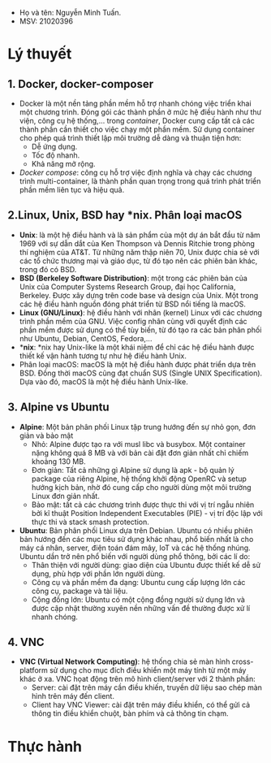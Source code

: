 - Họ và tên: Nguyễn Minh Tuấn. 
- MSV: 21020396

# Lý thuyết
## 1. Docker, docker-composer
- Docker là một nền tảng phần mềm hỗ trợ nhanh chóng việc triển khai một chương trình. Đóng gói các thành phần ở mức hệ điều hành như thư viện, công cụ hệ thống,... trong *container*, Docker cung cấp tất cả các thành phần cần thiết cho việc chạy một phần mềm. Sử dụng container cho phép quá trình thiết lập môi trường dễ dàng và thuận tiện hơn:  
  - Dễ ứng dụng.
  - Tốc độ nhanh.
  - Khả năng mở rộng.
- *Docker compose*: công cụ hỗ trợ việc định nghĩa và chạy các chương trình multi-container, là thành phần quan trọng trong quá trình phát triển phần mềm liên tục và hiệu quả. 
## 2.Linux, Unix, BSD hay *nix. Phân loại macOS
- **Unix**: là một hệ điều hành và là sản phẩm của một dự án bắt đầu từ năm 1969 với sự dẫn dắt của Ken Thompson và Dennis Ritchie trong phòng thí nghiệm của AT&T. Từ những năm thập niên 70, Unix được chia sẻ với các tổ chức thương mại và giáo dục, từ đó tạo nên các phiên bản khác, trong đó có BSD.
- **BSD (Berkeley Software Distribution)**: một trong các phiên bản của Unix của Computer Systems Research Group, đại học California, Berkeley. Được xây dựng trên code base và design của Unix. Một trong các hệ điều hành nguồn đóng phát triển từ BSD nổi tiếng là macOS.
- **Linux (GNU/Linux)**: hệ điều hành với nhân (kernel) Linux với các chương trình phần mềm của GNU. Việc config nhân cùng với quyết định các phần mềm được sử dụng có thể tùy biến, từ đó tạo ra các bản phân phối như Ubuntu, Debian, CentOS, Fedora,...
- ***nix**: *nix hay Unix-like là một khái niệm để chỉ các hệ điều hành được thiết kế vận hành tương tự như hệ điều hành Unix.
- Phân loại macOS: macOS là một hệ điều hành được phát triển dựa trên BSD. Đồng thời macOS cũng đạt chuẩn SUS (Single UNIX Specification). Dựa vào đó, macOS là một hệ điều hành Unix-like.
## 3. Alpine vs Ubuntu
- **Alpine**: Một bản phân phối Linux tập trung hướng đến sự nhỏ gọn, đơn giản và bảo mật
  - Nhỏ: Alpine được tạo ra với musl libc và busybox. Một container nặng không quá 8 MB và với bản cài đặt đơn giản nhất chỉ chiếm khoảng 130 MB.
  - Đơn giản: Tất cả những gì Alpine sử dụng là apk - bộ quản lý package của riêng Alpine, hệ thống khởi động OpenRC và setup hướng kịch bản, nhờ đó cung cấp cho người dùng một môi trường Linux đơn giản nhất.
  - Bảo mật: tất cả các chương trình được thực thi với vị trí ngẫu nhiên bởi kĩ thuật Position Independent Executables (PIE) - vị trí độc lập với thực thi và stack smash protection.
- **Ubuntu**: Bản phân phối Linux dựa trên Debian. Ubuntu có nhiều phiên bản hướng đến các mục tiêu sử dụng khác nhau, phổ biến nhất là cho máy cá nhân, server, điện toán đám mây, IoT và các hệ thống nhúng. Ubuntu dần trở nên phổ biến với người dùng phổ thông, bởi các lí do:
  - Thân thiện với người dùng: giao diện của Ubuntu được thiết kế dễ sử dụng, phù hợp với phần lớn người dùng.
  - Công cụ và phần mềm đa dạng: Ubuntu cung cấp lượng lớn các công cụ, package và tài liệu.
  - Cộng đồng lớn: Ubuntu có một cộng đồng người sử dụng lớn và được cập nhật thường xuyên nền những vấn đề thường được xử lí nhanh chóng.
## 4. VNC
- **VNC (Virtual Network Computing)**: hệ thống chia sẻ màn hình cross-platform sử dụng cho mục đích điều khiển một máy tính từ một máy khác ở xa. VNC họat động trên mô hình client/server với 2 thành phần:
  - Server: cài đặt trên máy cần điều khiến, truyền dữ liệu sao chép màn hình trên máy đến client.
  - Client hay VNC Viewer: cài đặt trên máy điều khiển, có thể gửi cả thông tin điều khiển chuột, bàn phím và cả thông tin chạm.
# Thực hành

